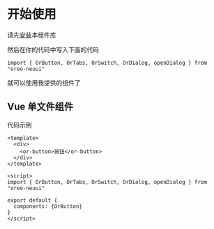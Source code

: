 # 开始使用



请先[安装](#/docs/install)本组件库

然后在你的代码中写入下面的代码

```
import { OrButton, OrTabs, OrSwitch, OrDialog, openDialog } from "oreo-neuui"
```

就可以使用我提供的组件了



## Vue 单文件组件

代码示例

```
<template>
  <div>
    <or-button>按钮</or-button>
  </div>
</template>

<script>
import { OrButton, OrTabs, OrSwitch, OrDialog, openDialog } from "oreo-neuui"

export default {
  components: {OrButton}
}
</script>
```

